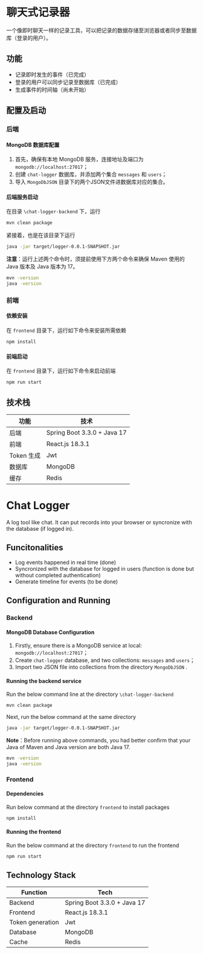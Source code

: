 # 聊天式记录器

一个像即时聊天一样的记录工具，可以把记录的数据存储至浏览器或者同步至数据库（登录的用户）。

## 功能

* 记录即时发生的事件（已完成）
* 登录的用户可以同步记录至数据库（已完成）
* 生成事件的时间轴（尚未开始）

## 配置及启动

### 后端

#### MongoDB 数据库配置

1. 首先，确保有本地 MongoDB 服务，连接地址及端口为 `mongodb://localhost:27017`；
2. 创建 `chat-logger` 数据库，并添加两个集合 `messages` 和 `users`；
3. 导入 `MongoDbJSON` 目录下的两个JSON文件进数据库对应的集合。

#### 后端服务启动

在目录 `\chat-logger-backend` 下，运行
``` bash
mvn clean package
```

紧接着，也是在该目录下运行
``` bash
java -jar target/logger-0.0.1-SNAPSHOT.jar
```

**注意**：运行上述两个命令时，须提前使用下方两个命令来确保 Maven 使用的 Java 版本及 Java 版本为 17。
``` bash
mvn -version
java -version
```

### 前端

#### 依赖安装

在 `frontend` 目录下，运行如下命令来安装所需依赖
``` java
npm install
```

#### 前端启动

在 `frontend` 目录下，运行如下命令来启动前端
``` bash
npm run start
```

## 技术栈

| 功能 | 技术 |
| - | - |
| 后端 | Spring Boot 3.3.0 + Java 17 |
| 前端 | React.js 18.3.1 |
| Token 生成 | Jwt  |
| 数据库 | MongoDB |
| 缓存 | Redis |

# Chat Logger

A log tool like chat. It can put records into your browser or syncronize with the database (if logged in). 

## Funcitonalities

* Log events happened in real time (done)
* Syncronized with the database for logged in users (function is done but without completed authentication)
* Generate timeline for events (to be done)

## Configuration and Running

### Backend

#### MongoDB Database Configuration

1. Firstly, ensure there is a MongoDB service at local: `mongodb://localhost:27017`；
2. Create `chat-logger` database, and two collections: `messages` and `users`；
3. Import two JSON file into collections from the directory `MongoDbJSON` .

#### Running the backend service

Run the below command line at the directory `\chat-logger-backend`
``` bash
mvn clean package
```

Next, run the below command at the same directory
``` bash
java -jar target/logger-0.0.1-SNAPSHOT.jar
```

**Note**：Before running above commands, you had better confirm that your Java of Maven and Java version are both Java 17.
``` bash
mvn -version
java -version
```

### Frontend

#### Dependencies

Run below command at the directory `frontend` to install packages
``` java
npm install
```

#### Running the frontend

Run the below command at the directory `frontend` to run the frontend
``` bash
npm run start
```

## Technology Stack

| Function | Tech |
| - | - |
| Backend | Spring Boot 3.3.0 + Java 17 |
| Frontend | React.js 18.3.1 |
| Token generation | Jwt  |
| Database | MongoDB |
| Cache | Redis |

